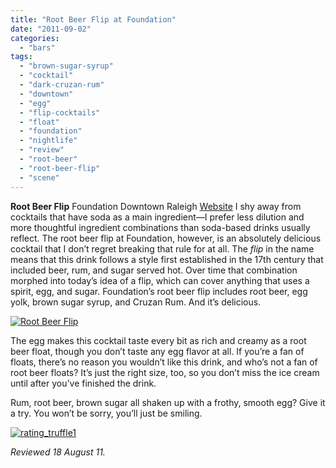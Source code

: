 ```yaml
---
title: "Root Beer Flip at Foundation"
date: "2011-09-02"
categories:
  - "bars"
tags:
  - "brown-sugar-syrup"
  - "cocktail"
  - "dark-cruzan-rum"
  - "downtown"
  - "egg"
  - "flip-cocktails"
  - "float"
  - "foundation"
  - "nightlife"
  - "review"
  - "root-beer"
  - "root-beer-flip"
  - "scene"
---
```


**Root Beer Flip** Foundation Downtown Raleigh [Website](http://foundationnc.com/) I shy away from cocktails that have soda as a main ingredient—I prefer less dilution and more thoughtful ingredient combinations than soda-based drinks usually reflect. The root beer flip at Foundation, however, is an absolutely delicious cocktail that I don’t regret breaking that rule for at all. The _flip_ in the name means that this drink follows a style first established in the 17th century that included beer, rum, and sugar served hot. Over time that combination morphed into today’s idea of a flip, which can cover anything that uses a spirit, egg, and sugar. Foundation’s root beer flip includes root beer, egg yolk, brown sugar syrup, and Cruzan Rum. And it’s delicious.

[![Root Beer Flip](http://s3.amazonaws.com/thegourmez-wpmedia/2011/09/rootbeerflip.jpg "rootbeerflip")](http://s3.amazonaws.com/thegourmez-wpmedia/2011/09/rootbeerflip.jpg)

The egg makes this cocktail taste every bit as rich and creamy as a root beer float, though you don’t taste any egg flavor at all. If you’re a fan of floats, there’s no reason you wouldn’t like this drink, and who’s not a fan of root beer floats? It’s just the right size, too, so you don’t miss the ice cream until after you’ve finished the drink.

Rum, root beer, brown sugar all shaken up with a frothy, smooth egg? Give it a try. You won’t be sorry, you’ll just be smiling.

[![](http://s3.amazonaws.com/thegourmez-wpmedia/2009/02/rating_truffle1.gif "rating_truffle1")](http://s3.amazonaws.com/thegourmez-wpmedia/2009/02/rating_truffle1.gif)

_Reviewed 18 August 11._

